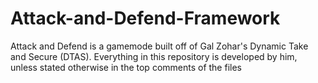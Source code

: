 # Attack-and-Defend-Framework

Attack and Defend is a gamemode built off of Gal Zohar's Dynamic Take and Secure (DTAS).
Everything in this repository is developed by him, unless stated otherwise in the top comments of the files

